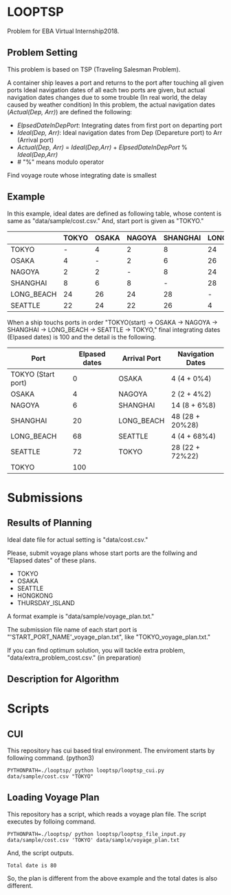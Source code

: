 # LOOPTSP
Problem for EBA Virtual Internship2018.

## Problem Setting
This problem is based on TSP (Traveling Salesman Problem).

A container ship leaves a port and returns to the port after touching all given ports
Ideal navigation dates of all each two ports are given, but actual navigation dates changes due to some trouble (In real world, the delay caused by weather condition) 
In this problem, the actual navigation dates (_Actual(Dep, Arr)_) are defined the following:

- _ElpsedDateInDepPort_: Integrating dates from first port on departing port
- _Ideal(Dep, Arr)_: Ideal navigation dates from Dep (Depareture port) to Arr (Arrival port)
- _Actual(Dep, Arr)_ = _Ideal(Dep,Arr)_ + _ElpsedDateInDepPort_ % _Ideal(Dep,Arr)_
- \# "%" means modulo operator

Find voyage route whose integrating date is smallest

## Example

In this example, ideal dates are defined as following table, whose content is same as "data/sample/cost.csv."
And, start port is given as "TOKYO."

|            | TOKYO | OSAKA | NAGOYA | SHANGHAI | LONG_BEACH | SEATTLE |
|------------|-------|-------|--------|----------|------------|---------|
| TOKYO      | -     | 4     | 2      | 8        | 24         | 22      |
| OSAKA      | 4     | -     | 2      | 6        | 26         | 24      |
| NAGOYA     | 2     | 2     | -      | 8        | 24         | 22      |
| SHANGHAI   | 8     | 6     | 8      | -        | 28         | 26      |
| LONG_BEACH | 24    | 26    | 24     | 28       | -          | 4       |
| SEATTLE    | 22    | 24    | 22     | 26       | 4          | -       |

When a ship touchs ports in order "TOKYO(start) -> OSAKA -> NAGOYA -> SHANGHAI -> LONG_BEACH -> SEATTLE -> TOKYO,"
final integrating dates (Elpased dates) is 100 and the detail is the following.

| Port               | Elpased dates | Arrival Port | Navigation Dates |
|--------------------|---------------|--------------|------------------|
| TOKYO (Start port) | 0             | OSAKA        | 4 (4 + 0%4)      |
| OSAKA              | 4             | NAGOYA       | 2 (2 + 4%2)      |
| NAGOYA             | 6             | SHANGHAI     | 14 (8 + 6%8)     |
| SHANGHAI           | 20            | LONG_BEACH   | 48 (28 + 20%28)  |
| LONG_BEACH         | 68            | SEATTLE      | 4 (4 + 68%4)     |
| SEATTLE            | 72            | TOKYO        | 28 (22 + 72%22)  |
| TOKYO              | 100           |              |                  |

# Submissions

## Results of Planning
Ideal date file for actual setting is "data/cost.csv."

Please, submit voyage plans whose start ports are the follwing and "Elapsed dates" of these plans.

- TOKYO
- OSAKA
- SEATTLE
- HONGKONG
- THURSDAY_ISLAND

A format example is "data/sample/voyage_plan.txt."

The submission file name of each start port is "'START\_PORT\_NAME'\_voyage\_plan.txt", like "TOKYO\_voyage\_plan.txt."

If you can find optimum solution, you will tackle extra problem, "data/extra\_problem\_cost.csv." (in preparation)

## Description for Algorithm


# Scripts

## CUI 
This repository has cui based tiral environment.
The enviroment starts by following command. (python3)

```
PYTHONPATH=./looptsp/ python looptsp/looptsp_cui.py data/sample/cost.csv "TOKYO"
````

## Loading Voyage Plan
This repository has a script, which reads a voyage plan file.
The script executes by folloing command.

```
PYTHONPATH=./looptsp/ python looptsp/looptsp_file_input.py data/sample/cost.csv 'TOKYO' data/sample/voyage_plan.txt
```

And, the script outputs.

```
Total date is 80
```

So, the plan is different from the above example and the total dates is also different.


